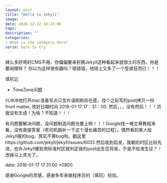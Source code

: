 ```yaml
---
layout: post
title: "Hello to Jekyll"
image: ''
date: 2016-12-12 16:22:00
tags:
description: ""
categories:
- What is the category here?
serie: born to try
---
```



辣么多好用的CMS不用，你偏偏要来折腾Jekyll这种看起来就很土的东西，你是要闹哪样？
你以为这样很有趣吗？错错错，地球上又多了一个受虐狂而已！！！

填坑记

- TimeZone问题

兴冲冲地打开mac准备写点只言片语刷刷存在感，找个之前写的post拷贝一份front matter, 改好日期时间 2018-01-17 17：31：00. 然后，，，没有然后！！！页面没有生成！为啥？不知道！！！

有问题要解决问题，没问题制造问题也要上啊！！！Google找一堆文章教程来看，没有直接答案（老司机脑补一下这个漫长痛苦的过程）。偶然看到某人给Jekyll报的bug，其实不算bug啦。戳这里https://github.com/jekyll/jekyll/issues/6033
然后收到启发，我朝的时区比较先进，也许Jekyll傻到用标准时区就判定我的post出生在将来，于是不给准生证？！改掉马上灵光了。


date: 2018-01-17 17:31:00 +0800

感谢Google的灵感，感谢多年来做程序员的（填坑）经验。





